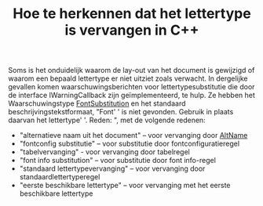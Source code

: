 ﻿---
title: Hoe te herkennen dat het lettertype is vervangen in C++
second_title: Aspose.Words voor C++
articleTitle: Hoe te herkennen dat het lettertype is vervangen
linktitle: Hoe te herkennen dat het lettertype is vervangen
description: "Als u niet zeker weet waarom de lay-out van een document is gewijzigd of waarom een bepaald lettertype er niet uitziet zoals verwacht, kunnen waarschuwingsberichten voor lettertypesubstitutie helpen."
type: docs
weight: 13
url: /nl/cpp/how-to-recognize-that-the-font-was-replaced/
timestamp: 2024-09-24-14-35-44
---

Soms is het onduidelijk waarom de lay-out van het document is gewijzigd of waarom een bepaald lettertype er niet uitziet zoals verwacht. In dergelijke gevallen komen waarschuwingsberichten voor lettertypesubstitutie die door de interface IWarningCallback zijn geïmplementeerd, te hulp. Ze hebben het Waarschuwingstype [FontSubstitution](https://reference.aspose.com/words/cpp/aspose.words/warningtype/) en het standaard beschrijvingstekstformaat, "Font' <OriginalFont> ' is niet gevonden. Gebruik in plaats daarvan het lettertype' <SubstitutionFont>'. Reden: <Reason>", met de volgende redenen:

- "alternatieve naam uit het document" – voor vervanging door [AltName](https://reference.aspose.com/words/cpp/aspose.words.fonts/fontinfo/get_altname/)
- "fontconfig substitutie" – voor substitutie door fontconfiguratieregel
- "tabelvervanging" - voor vervanging door tabelregel
- "font info substitution" – voor substitutie door font info-regel
- "standaard lettertypevervanging" – voor vervanging door standaardlettertyperegel
- "eerste beschikbare lettertype" – voor vervanging met het eerste beschikbare lettertype
